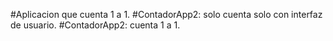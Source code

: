 #Aplicacion que cuenta 1 a 1.
#ContadorApp2: solo cuenta solo con interfaz de usuario.
#ContadorApp2: cuenta 1 a 1.
